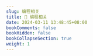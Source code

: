 ```yaml
---
slug: 编程相关
title: 💼 编程相关
date: 2024-03-11 13:48:45+08:00
bookComments: false
bookHidden: false
bookCollapseSection: true
weight: 1
---
```

